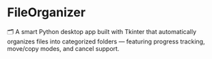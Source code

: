 # FileOrganizer
🗂️ A smart Python desktop app built with Tkinter that automatically organizes files into categorized folders — featuring progress tracking, move/copy modes, and cancel support.
